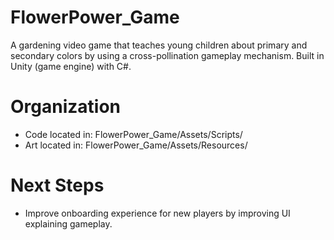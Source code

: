 # FlowerPower_Game
A gardening video game that teaches young children about primary and secondary colors by using a cross-pollination gameplay mechanism. Built in Unity (game engine) with C#.

# Organization
- Code located in: FlowerPower_Game/Assets/Scripts/
- Art located in: FlowerPower_Game/Assets/Resources/

# Next Steps
- Improve onboarding experience for new players by improving UI explaining gameplay.
